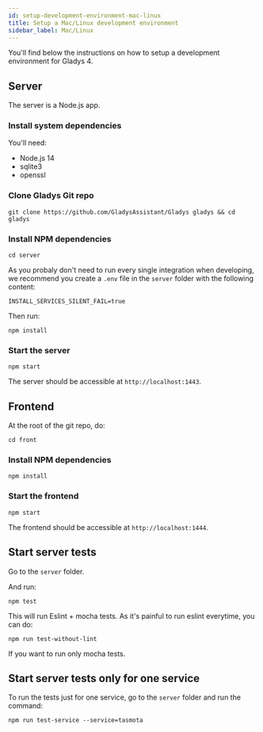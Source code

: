 ```yaml
---
id: setup-development-environment-mac-linux
title: Setup a Mac/Linux development environment
sidebar_label: Mac/Linux
---
```


You'll find below the instructions on how to setup a development environment for Gladys 4.

## Server

The server is a Node.js app.

### Install system dependencies

You'll need:

- Node.js 14
- sqlite3
- openssl

### Clone Gladys Git repo

```
git clone https://github.com/GladysAssistant/Gladys gladys && cd gladys
```

### Install NPM dependencies

```
cd server
```

As you probaly don't need to run every single integration when developing, we recommend you create a `.env` file in the `server` folder with the following content:

```
INSTALL_SERVICES_SILENT_FAIL=true
```

Then run:

```
npm install
```

### Start the server

```
npm start
```

The server should be accessible at `http://localhost:1443`.

## Frontend

At the root of the git repo, do:

```
cd front
```

### Install NPM dependencies

```
npm install
```

### Start the frontend

```
npm start
```

The frontend should be accessible at `http://localhost:1444`.

## Start server tests

Go to the `server` folder.

And run:

```
npm test
```

This will run Eslint + mocha tests. As it's painful to run eslint everytime, you can do:

```
npm run test-without-lint
```

If you want to run only mocha tests.

## Start server tests only for one service

To run the tests just for one service, go to the `server` folder and run the command:

```
npm run test-service --service=tasmota
```
